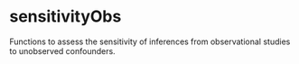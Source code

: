 # sensitivityObs
Functions to assess the sensitivity of inferences from observational studies to unobserved confounders.
